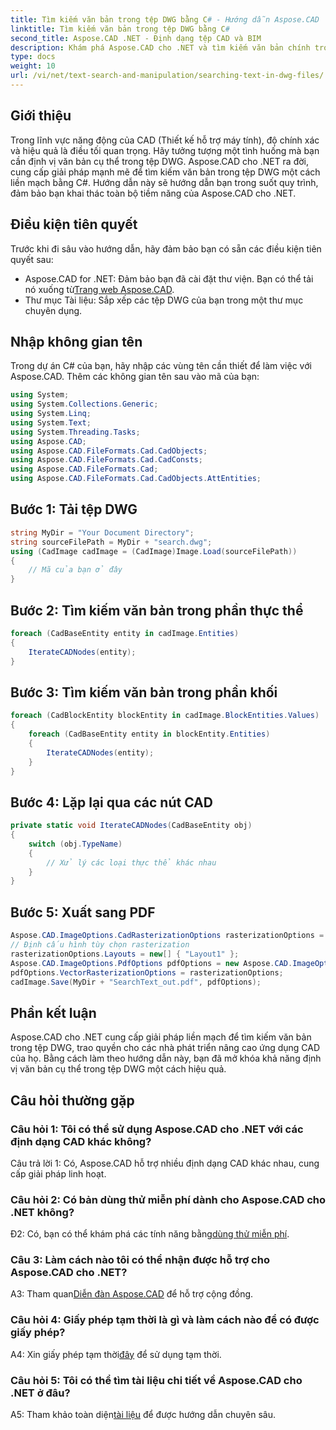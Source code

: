 ```yaml
---
title: Tìm kiếm văn bản trong tệp DWG bằng C# - Hướng dẫn Aspose.CAD
linktitle: Tìm kiếm văn bản trong tệp DWG bằng C#
second_title: Aspose.CAD .NET - Định dạng tệp CAD và BIM
description: Khám phá Aspose.CAD cho .NET và tìm kiếm văn bản chính trong tệp DWG với hướng dẫn từng bước này. Hãy tăng cường các ứng dụng CAD của bạn ngay hôm nay!
type: docs
weight: 10
url: /vi/net/text-search-and-manipulation/searching-text-in-dwg-files/
---
```

## Giới thiệu

Trong lĩnh vực năng động của CAD (Thiết kế hỗ trợ máy tính), độ chính xác và hiệu quả là điều tối quan trọng. Hãy tưởng tượng một tình huống mà bạn cần định vị văn bản cụ thể trong tệp DWG. Aspose.CAD cho .NET ra đời, cung cấp giải pháp mạnh mẽ để tìm kiếm văn bản trong tệp DWG một cách liền mạch bằng C#. Hướng dẫn này sẽ hướng dẫn bạn trong suốt quy trình, đảm bảo bạn khai thác toàn bộ tiềm năng của Aspose.CAD cho .NET.

## Điều kiện tiên quyết

Trước khi đi sâu vào hướng dẫn, hãy đảm bảo bạn có sẵn các điều kiện tiên quyết sau:
-  Aspose.CAD for .NET: Đảm bảo bạn đã cài đặt thư viện. Bạn có thể tải nó xuống từ[Trang web Aspose.CAD](https://releases.aspose.com/cad/net/).
- Thư mục Tài liệu: Sắp xếp các tệp DWG của bạn trong một thư mục chuyên dụng.

## Nhập không gian tên

Trong dự án C# của bạn, hãy nhập các vùng tên cần thiết để làm việc với Aspose.CAD. Thêm các không gian tên sau vào mã của bạn:

```csharp
using System;
using System.Collections.Generic;
using System.Linq;
using System.Text;
using System.Threading.Tasks;
using Aspose.CAD;
using Aspose.CAD.FileFormats.Cad.CadObjects;
using Aspose.CAD.FileFormats.Cad.CadConsts;
using Aspose.CAD.FileFormats.Cad;
using Aspose.CAD.FileFormats.Cad.CadObjects.AttEntities;
```

## Bước 1: Tải tệp DWG

```csharp
string MyDir = "Your Document Directory";
string sourceFilePath = MyDir + "search.dwg";
using (CadImage cadImage = (CadImage)Image.Load(sourceFilePath))
{
    // Mã của bạn ở đây
}
```

## Bước 2: Tìm kiếm văn bản trong phần thực thể

```csharp
foreach (CadBaseEntity entity in cadImage.Entities)
{
    IterateCADNodes(entity);
}
```

## Bước 3: Tìm kiếm văn bản trong phần khối

```csharp
foreach (CadBlockEntity blockEntity in cadImage.BlockEntities.Values)
{
    foreach (CadBaseEntity entity in blockEntity.Entities)
    {
        IterateCADNodes(entity);
    }
}
```

## Bước 4: Lặp lại qua các nút CAD

```csharp
private static void IterateCADNodes(CadBaseEntity obj)
{
    switch (obj.TypeName)
    {
        // Xử lý các loại thực thể khác nhau
    }
}
```

## Bước 5: Xuất sang PDF

```csharp
Aspose.CAD.ImageOptions.CadRasterizationOptions rasterizationOptions = new Aspose.CAD.ImageOptions.CadRasterizationOptions();
// Định cấu hình tùy chọn rasterization
rasterizationOptions.Layouts = new[] { "Layout1" };
Aspose.CAD.ImageOptions.PdfOptions pdfOptions = new Aspose.CAD.ImageOptions.PdfOptions();
pdfOptions.VectorRasterizationOptions = rasterizationOptions;
cadImage.Save(MyDir + "SearchText_out.pdf", pdfOptions);
```

## Phần kết luận

Aspose.CAD cho .NET cung cấp giải pháp liền mạch để tìm kiếm văn bản trong tệp DWG, trao quyền cho các nhà phát triển nâng cao ứng dụng CAD của họ. Bằng cách làm theo hướng dẫn này, bạn đã mở khóa khả năng định vị văn bản cụ thể trong tệp DWG một cách hiệu quả.

## Câu hỏi thường gặp

### Câu hỏi 1: Tôi có thể sử dụng Aspose.CAD cho .NET với các định dạng CAD khác không?

Câu trả lời 1: Có, Aspose.CAD hỗ trợ nhiều định dạng CAD khác nhau, cung cấp giải pháp linh hoạt.

### Câu hỏi 2: Có bản dùng thử miễn phí dành cho Aspose.CAD cho .NET không?

 Đ2: Có, bạn có thể khám phá các tính năng bằng[dùng thử miễn phí](https://releases.aspose.com/).

### Câu 3: Làm cách nào tôi có thể nhận được hỗ trợ cho Aspose.CAD cho .NET?

 A3: Tham quan[Diễn đàn Aspose.CAD](https://forum.aspose.com/c/cad/19) để hỗ trợ cộng đồng.

### Câu hỏi 4: Giấy phép tạm thời là gì và làm cách nào để có được giấy phép?

 A4: Xin giấy phép tạm thời[đây](https://purchase.aspose.com/temporary-license/) để sử dụng tạm thời.

### Câu hỏi 5: Tôi có thể tìm tài liệu chi tiết về Aspose.CAD cho .NET ở đâu?

 A5: Tham khảo toàn diện[tài liệu](https://reference.aspose.com/cad/net/) để được hướng dẫn chuyên sâu.